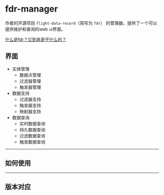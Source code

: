 # fdr-manager

作者的开源项目 `flight-data-record`（简写为 `fdr`） 的管理器，提供了一个可以提供维护和查询的web ui界面。

[什么是fdr？它到底是干什么的？](https://github.com/DwArFeng/fdr)

## 界面

- 实体管理
  - 数据点管理
  - 过滤器管理
  - 触发器管理
- 数据支持
  - 过滤器支持
  - 触发器支持
  - 映射器支持
- 数据查询
  - 实时数据查询
  - 持久数据查询
  - 过滤数据查询
  - 触发数据查询

---

## 如何使用



---

## 版本对应
